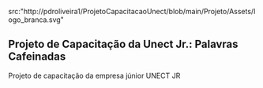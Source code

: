 <img>src:"http://pdroliveira1/ProjetoCapacitacaoUnect/blob/main/Projeto/Assets/logo_branca.svg"</img>

## Projeto de Capacitação da Unect Jr.: Palavras Cafeinadas
Projeto de capacitação da empresa júnior UNECT JR
